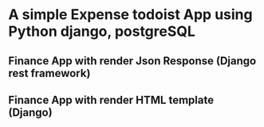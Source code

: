 # A simple Expense todoist App using Python django, postgreSQL

## Finance App with render Json Response (Django rest framework)

## Finance App with render HTML template (Django)
